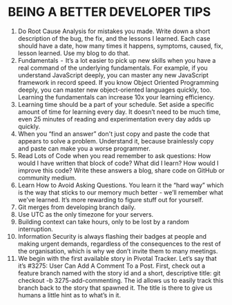 # BEING A BETTER DEVELOPER TIPS
1.  Do Root Cause Analysis for mistakes you made. Write down a short description of the bug, the fix, and the lessons I learned. Each case should have a date, how many times it happens, symptoms, caused, fix, lesson learned. Use my blog to do that. 
2.  Fundamentals  -  It’s a lot easier to pick up new skills when you have a real command of the underlying fundamentals. For example, if you understand JavaScript deeply, you can master any new JavaScript framework in record speed. If you know Object Oriented Programming deeply, you can master new object-oriented languages quickly, too. Learning the fundamentals can increase 10x your learning efficiency.
3.  Learning time should be a part of your schedule. Set aside a specific amount of time for learning every day. It doesn’t need to be much time, even 25 minutes of reading and experimentation every day adds up quickly.
4.  When you “find an answer” don't just copy and paste the code that appears to solve a problem. Understand it, because brainlessly copy and paste can make you a worse programmer.
5.  Read Lots of Code when you read remember to ask questions: How would I have written that block of code? What did I learn? How would I improve this code? Write these answers a blog, share code on GitHub or community medium.
6.  Learn How to Avoid Asking Questions. You learn it the “hard way” which is the way that sticks to our memory much better - we’ll remember what we’ve learned. It’s more rewarding to figure stuff out for yourself.
7.  Git merges from developing branch daily.
8.  Use UTC as the only timezone for your servers.
9.  Building context can take hours, only to be lost by a random interruption.
10. Information Security is always flashing their badges at people and making urgent demands, regardless of the consequences to the rest of the organisation, which is why we don’t invite them to many meetings. 
11. We begin with the first available story in Pivotal Tracker. Let’s say that it’s #3275: User Can Add A Comment To a Post. First, check out a feature branch named with the story id and a short, descriptive title: git checkout -b 3275-add-commenting.  The id allows us to easily track this branch back to the story that spawned it. The title is there to give us humans a little hint as to what’s in it.

